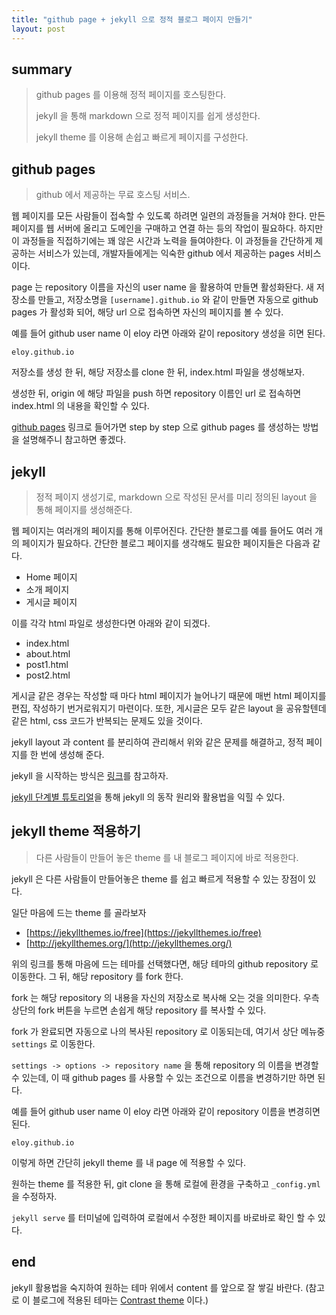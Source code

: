 ```yaml
---
title: "github page + jekyll 으로 정적 블로그 페이지 만들기"
layout: post
---
```


## summary

> github pages 를 이용해 정적 페이지를 호스팅한다.
>
> jekyll 을 통해 markdown 으로 정적 페이지를 쉽게 생성한다.
>
> jekyll theme 를 이용해 손쉽고 빠르게 페이지를 구성한다.

## github pages

> github 에서 제공하는 무료 호스팅 서비스.

웹 페이지를 모든 사람들이 접속할 수 있도록 하려면 일련의 과정들을 거쳐야 한다.
만든 페이지를 웹 서버에 올리고 도메인을 구매하고 연결 하는 등의 작업이 필요하다.
하지만 이 과정들을 직접하기에는 꽤 않은 시간과 노력을 들여야한다.
이 과정들을 간단하게 제공하는 서비스가 있는데, 개발자들에게는 익숙한 github 에서 제공하는 pages 서비스이다.

page 는 repository 이름을 자신의 user name 을 활용하여 만들면 활성화돤다.
새 저장소를 만들고, 저장소명을 `[username].github.io` 와 같이 만들면 자동으로 github pages 가 활성화 되어, 해당 url 으로 접속하면 자신의 페이지를 볼 수 있다.

예를 들어 github user name 이 eloy 라면 아래와 같이 repository 생성을 히면 된다.

`eloy.github.io`

저장소를 생성 한 뒤, 해당 저장소를 clone 한 뒤, index.html 파일을 생성해보자.

생성한 뒤, origin 에 해당 파일을 push 하면 repository 이름인 url 로 접속하면 index.html 의 내용을 확인할 수 있다.

[github pages](https://pages.github.com/) 링크로 들어가면 step by step 으로 github pages 를 생성하는 방법을 설명해주니 참고하면 좋겠다.

## jekyll

> 정적 페이지 생성기로, markdown 으로 작성된 문서를 미리 정의된 layout 을 통해 페이지를 생성해준다.

웹 페이지는 여러개의 페이지를 통해 이루어진다. 간단한 블로그를 예를 들어도 여러 개의 페이지가 필요하다.
간단한 블로그 페이지를 생각해도 필요한 페이지들은 다음과 같다.

- Home 페이지
- 소개 페이지
- 게시글 페이지

이를 각각 html 파일로 생성한다면 아래와 같이 되겠다.

- index.html
- about.html
- post1.html
- post2.html

게시글 같은 경우는 작성할 때 마다 html 페이지가 늘어나기 때문에 매번 html 페이지를 편집, 작성하기 번거로워지기 마련이다.
또한, 게시글은 모두 같은 layout 을 공유할텐데 같은 html, css 코드가 반복되는 문제도 있을 것이다.

jekyll layout 과 content 를 분리하여 관리해서 위와 같은 문제를 해결하고, 정적 페이지를 한 번에 생성해 준다.

jekyll 을 시작하는 방식은 [링크](https://jekyllrb-ko.github.io/docs/)를 참고하자.

[jekyll 단계별 튜토리얼](https://jekyllrb-ko.github.io/docs/step-by-step/01-setup/)을 통해 jekyll 의 동작 원리와 활용법을 익힐 수 있다.

## jekyll theme 적용하기

> 다른 사람들이 만들어 놓은 theme 를 내 블로그 페이지에 바로 적용한다.

jekyll 은 다른 사람들이 만들어놓은 theme 를 쉽고 빠르게 적용할 수 있는 장점이 있다.

일단 마음에 드는 theme 를 골라보자

- [https://jekyllthemes.io/free](https://jekyllthemes.io/free)
- [http://jekyllthemes.org/](http://jekyllthemes.org/)

위의 링크를 통해 마음에 드는 테마를 선택했다면, 해당 테마의 github repository 로 이동한다.
그 뒤, 해당 repository 를 fork 한다. 

fork 는 해당 repository 의 내용을 자신의 저장소로 복사해 오는 것을 의미한다.
우측 상단의 fork 버튼을 누르면 손쉽게 해당 repository 를 복사할 수 있다.

fork 가 완료되면 자동으로 나의 복사된 repository 로 이동되는데, 여기서 상단 메뉴중 `settings` 로 이동한다.

`settings -> options -> repository name` 을 통해 repository 의 이름을 변경할 수 있는데, 이 때 github pages 를 사용할 수 있는 조건으로 이름을 변경하기만 하면 된다.

예를 들어 github user name 이 eloy 라면 아래와 같이 repository 이름을 변경히면 된다.

`eloy.github.io`

이렇게 하면 간단히 jekyll theme 를 내 page 에 적용할 수 있다.

원하는 theme 를 적용한 뒤, git clone 을 통해 로컬에 환경을 구축하고 `_config.yml` 을 수정하자.

`jekyll serve` 를 터미널에 입력하여 로컬에서 수정한 페이지를 바로바로 확인 할 수 있다.

## end

jekyll 활용법을 숙지하여 원하는 테마 위에서 content 를 앞으로 잘 쌓길 바란다.
(참고로 이 블로그에 적용된 테마는 [Contrast theme](https://github.com/niklasbuschmann/contrast) 이다.)
